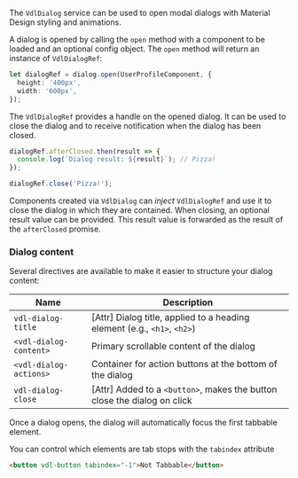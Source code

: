 The `VdlDialog` service can be used to open modal dialogs with Material Design styling and 
animations.

<!-- example(dialog-overview) -->

A dialog is opened by calling the `open` method with a component to be loaded and an optional 
config object. The `open` method will return an instance of `VdlDialogRef`:

```ts
let dialogRef = dialog.open(UserProfileComponent, {
  height: '400px',
  width: '600px',
});
```

The `VdlDialogRef` provides a handle on the opened dialog. It can be used to close the dialog and to
receive notification when the dialog has been closed.

```ts
dialogRef.afterClosed.then(result => {
  console.log(`Dialog result: ${result}`); // Pizza!
});

dialogRef.close('Pizza!');

```

Components created via `VdlDialog` can _inject_ `VdlDialogRef` and use it to close the dialog
in which they are contained. When closing, an optional result value can be provided. This result
value is forwarded as the result of the `afterClosed` promise. 

### Dialog content
Several directives are available to make it easier to structure your dialog content:

| Name                  | Description                                                              |
|-----------------------|--------------------------------------------------------------------------|
| `vdl-dialog-title`     | \[Attr] Dialog title, applied to a heading element (e.g., `<h1>`, `<h2>`)|
| `<vdl-dialog-content>` | Primary scrollable content of the dialog                                 |
| `<vdl-dialog-actions>` | Container for action buttons at the bottom of the dialog                 |
| `vdl-dialog-close`     | \[Attr] Added to a `<button>`, makes the button close the dialog on click|

Once a dialog opens, the dialog will automatically focus the first tabbable element.

You can control which elements are tab stops with the `tabindex` attribute

```html
<button vdl-button tabindex="-1">Not Tabbable</button>
```
